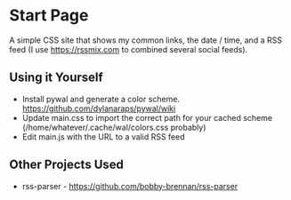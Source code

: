 # Start Page

A simple CSS site that shows my common links, the date / time, and a RSS feed (I use https://rssmix.com to combined several social feeds).

## Using it Yourself

* Install pywal and generate a color scheme. https://github.com/dylanaraps/pywal/wiki
* Update main.css to import the correct path for your cached scheme (/home/whatever/.cache/wal/colors.css probably)
* Edit main.js with the URL to a valid RSS feed

## Other Projects Used

* rss-parser - https://github.com/bobby-brennan/rss-parser
